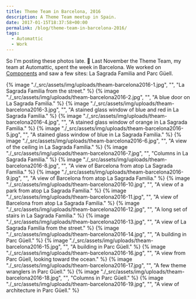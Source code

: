 ```yaml
---
title: Theme Team in Barcelona, 2016
description: A Theme Team meetup in Spain.
date: 2017-01-15T18:37:58+00:00
permalink: /blog/theme-team-in-barcelona-2016/
tags:
  - Automattic
  - Work
---
```


So I'm posting these photos late. 🙂 Last November the Theme Team, my team at Automattic, spent the week in Barcelona. We worked on [Components](http://components.underscores.me) and saw a few sites: La Sagrada Familia and Parc Güell.

{% image "./_src/assets/img/uploads/theam-barcelona2016-1.jpg", "", "La Sagrada Familia from the street." %}
{% image "./_src/assets/img/uploads/theam-barcelona2016-2.jpg", "", "A blue door on La Sagrada Familia." %}
{% image "./_src/assets/img/uploads/theam-barcelona2016-3.jpg", "", "A stained glass window of blue and red in La Sagrada Familia." %}
{% image "./_src/assets/img/uploads/theam-barcelona2016-4.jpg", "", "A stained glass window of orange in La Sagrada Familia." %}
{% image "./_src/assets/img/uploads/theam-barcelona2016-5.jpg", "", "A stained glass window of blue in La Sagrada Familia." %}
{% image "./_src/assets/img/uploads/theam-barcelona2016-6.jpg", "", "A view of the ceiling in La Sagrada Familia." %}
{% image "./_src/assets/img/uploads/theam-barcelona2016-7.jpg", "", "Columns in La Sagrada Familia." %}
{% image "./_src/assets/img/uploads/theam-barcelona2016-8.jpg", "", "A view of Barcelona from atop La Sagrada Familia." %}
{% image "./_src/assets/img/uploads/theam-barcelona2016-9.jpg", "", "A view of Barcelona from atop La Sagrada Familia." %}
{% image "./_src/assets/img/uploads/theam-barcelona2016-10.jpg", "", "A view of a park from atop La Sagrada Familia." %}
{% image "./_src/assets/img/uploads/theam-barcelona2016-11.jpg", "", "A view of Barcelona from atop La Sagrada Familia." %}
{% image "./_src/assets/img/uploads/theam-barcelona2016-12.jpg", "", "A long set of stairs in La Sagrada Familia." %}
{% image "./_src/assets/img/uploads/theam-barcelona2016-13.jpg", "", "A view of La Sagrada Familia from the street." %}
{% image "./_src/assets/img/uploads/theam-barcelona2016-14.jpg", "", "A building in Parc Güell." %}
{% image "./_src/assets/img/uploads/theam-barcelona2016-15.jpg", "", "A building in Parc Güell." %}
{% image "./_src/assets/img/uploads/theam-barcelona2016-16.jpg", "", "A view from Parc Güell, looking toward the ocean." %}
{% image "./_src/assets/img/uploads/theam-barcelona2016-17.jpg", "", "A few theme wranglers in Parc Güell." %}
{% image "./_src/assets/img/uploads/theam-barcelona2016-18.jpg", "", "Columns in Parc Güell." %}
{% image "./_src/assets/img/uploads/theam-barcelona2016-19.jpg", "", "A view of architecture in Parc Güell." %}
